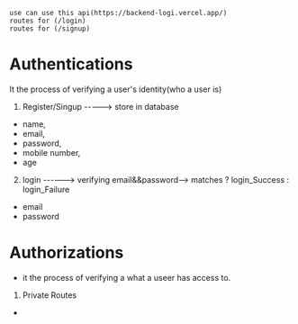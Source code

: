 
```
use can use this api(https://backend-logi.vercel.app/)
routes for (/login)
routes for (/signup)
```



# Authentications 
 It the process of verifying a user's identity(who a user is)

1. Register/Singup           -----> store in database
- name, 
- email,
- password,
- mobile number,
- age

2. login       ------> verifying email&&password--> matches ? login_Success : login_Failure
- email
- password



# Authorizations

- it the process of verifying a what a useer has access to.

1. Private Routes

- 
